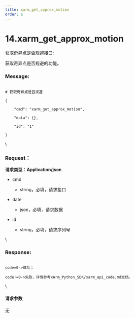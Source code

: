 ```yaml
---
title: xarm_get_approx_motion
order: 6
---
```

# 14.xarm\_get\_approx\_motion



 



获取奇异点是否规避接口:

获取奇异点是否规避的功能。



### Message:  



```

# 获取奇异点是否规避

{

    "cmd": "xarm_get_approx_motion",

    "data": {},

    "id": "1"

}

```



\





### Request：    



**请求类型：Application/json**



* cmd

  * string，必填，请求接口

* date

  * json，必填，请求数据

* id

  * string，必填，请求序列号



\





### Response:     



```

code=0->成功；

code!=0->失败，详情参考xArm_Python_SDK/xarm_api_code.md文档。

```



\





#### 请求参数



无
